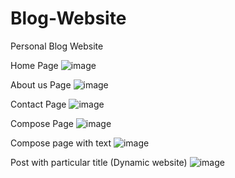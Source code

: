 # Blog-Website
Personal Blog Website

Home Page
![image](https://user-images.githubusercontent.com/91027090/190870364-46775f6c-495a-4d19-9f03-12b6561711d7.png)

About us Page
![image](https://user-images.githubusercontent.com/91027090/190870396-89c8330b-af77-4ec2-877b-0076586e9306.png)

Contact Page
![image](https://user-images.githubusercontent.com/91027090/190870413-0bf93053-876a-4de2-ad6f-d53402a5068c.png)

Compose Page
![image](https://user-images.githubusercontent.com/91027090/190870454-54975b14-a865-44a2-965e-c84b82351a91.png)

Compose page with text
![image](https://user-images.githubusercontent.com/91027090/190870485-4ccfed35-d0f1-41e5-a3cc-0f61ca0843b9.png)

Post with particular title (Dynamic website)
![image](https://user-images.githubusercontent.com/91027090/190870567-95202d8e-bb6f-46a3-b67e-23be14e83038.png)
